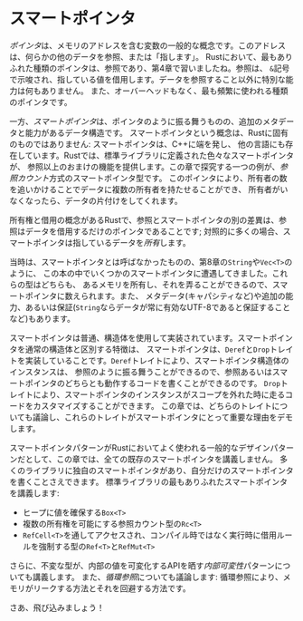<!-- # Smart Pointers -->

# スマートポインタ

<!-- A *pointer* is a general concept for a variable that contains an address in -->
<!-- memory. This address refers to, or “points at,” some other data. The most -->
<!-- common kind of pointer in Rust is a reference, which you learned about in -->
<!-- Chapter 4. References are indicated by the `&` symbol and borrow the value they -->
<!-- point to. They don’t have any special capabilities other than referring to -->
<!-- data. Also, they don’t have any overhead and are the kind of pointer we use -->
<!-- most often. -->

*ポインタ*は、メモリのアドレスを含む変数の一般的な概念です。このアドレスは、何らかの他のデータを参照、または「指します」。
Rustにおいて、最もありふれた種類のポインタは、参照であり、第4章で習いましたね。参照は、
`&`記号で示唆され、指している値を借用します。データを参照すること以外に特別な能力は何もありません。
また、オーバーヘッドもなく、最も頻繁に使われる種類のポインタです。

<!-- *Smart pointers*, on the other hand, are data structures that act like a -->
<!-- pointer but also have additional metadata and capabilities. The concept of -->
<!-- smart pointers isn’t unique to Rust: smart pointers originated in C++ and exist -->
<!-- in other languages as well. In Rust, the different smart pointers defined in -->
<!-- the standard library provide extra functionality beyond that provided by -->
<!-- references. One example that we’ll explore in this chapter is the *reference -->
<!-- counting* smart pointer type. This pointer enables you to have multiple owners -->
<!-- of data by keeping track of the number of owners and, when no owners remain, -->
<!-- taking care of cleaning up the data. -->

一方、*スマートポインタ*は、ポインタのように振る舞うものの、追加のメタデータと能力があるデータ構造です。
スマートポインタという概念は、Rustに固有のものではありません: スマートポインタは、C++に端を発し、
他の言語にも存在しています。Rustでは、標準ライブラリに定義された色々なスマートポインタが、
参照以上のおまけの機能を提供します。この章で探究する一つの例が、*参照カウント*方式のスマートポインタ型です。
このポインタにより、所有者の数を追いかけることでデータに複数の所有者を持たせることができ、
所有者がいなくなったら、データの片付けをしてくれます。

<!-- In Rust, where we have the concept of ownership and borrowing, an additional -->
<!-- difference between references and smart pointers is that references are -->
<!-- pointers that only borrow data; in contrast, in many cases, smart pointers -->
<!-- *own* the data they point to. -->

所有権と借用の概念があるRustで、参照とスマートポインタの別の差異は、参照はデータを借用するだけのポインタであることです;
対照的に多くの場合、スマートポインタは指しているデータを*所有*します。

<!-- We’ve already encountered a few smart pointers in this book, such as `String` -->
<!-- and `Vec<T>` in Chapter 8, although we didn’t call them smart pointers at the -->
<!-- time. Both these types count as smart pointers because they own some memory and -->
<!-- allow you to manipulate it. They also have metadata (such as their capacity) -->
<!-- and extra capabilities or guarantees (such as with `String` ensuring its data -->
<!-- will always be valid UTF-8). -->

当時は、スマートポインタとは呼ばなかったものの、第8章の`String`や`Vec<T>`のように、
この本の中でいくつかのスマートポインタに遭遇してきました。これらの型はどちらも、
あるメモリを所有し、それを弄ることができるので、スマートポインタに数えられます。また、
メタデータ(キャパシティなど)や追加の能力、あるいは保証(`String`ならデータが常に有効なUTF-8であると保証することなど)もあります。

<!-- Smart pointers are usually implemented using structs. The characteristic that -->
<!-- distinguishes a smart pointer from an ordinary struct is that smart pointers -->
<!-- implement the `Deref` and `Drop` traits. The `Deref` trait allows an instance -->
<!-- of the smart pointer struct to behave like a reference so we can write code -->
<!-- that works with either references or smart pointers. The `Drop` trait allows us -->
<!-- to customize the code that is run when an instance of the smart pointer goes -->
<!-- out of scope. In this chapter, we’ll discuss both traits and demonstrate why -->
<!-- they’re important to smart pointers. -->

スマートポインタは普通、構造体を使用して実装されています。スマートポインタを通常の構造体と区別する特徴は、
スマートポインタは、`Deref`と`Drop`トレイトを実装していることです。`Deref`トレイトにより、スマートポインタ構造体のインスタンスは、
参照のように振る舞うことができるので、参照あるいはスマートポインタのどちらとも動作するコードを書くことができるのです。
`Drop`トレイトにより、スマートポインタのインスタンスがスコープを外れた時に走るコードをカスタマイズすることができます。
この章では、どちらのトレイトについても議論し、これらのトレイトがスマートポインタにとって重要な理由をデモします。

<!-- Given that the smart pointer pattern is a general design pattern used -->
<!-- frequently in Rust, this chapter won’t cover every existing smart pointer. Many -->
<!-- libraries have their own smart pointers, and you can even write your own. We’ll -->
<!-- cover the most common smart pointers in the standard library: -->

スマートポインタパターンがRustにおいてよく使われる一般的なデザインパターンだとして、この章では、全ての既存のスマートポインタを講義しません。
多くのライブラリに独自のスマートポインタがあり、自分だけのスマートポインタを書くことさえできます。
標準ライブラリの最もありふれたスマートポインタを講義します:

<!-- * `Box<T>` for allocating values on the heap -->
<!-- * `Rc<T>`, a reference counted type that enables multiple ownership -->
<!-- * `Ref<T>` and `RefMut<T>`, accessed through `RefCell<T>`, a type that enforces -->
<!--   the borrowing rules at runtime instead of compile time -->

* ヒープに値を確保する`Box<T>`
* 複数の所有権を可能にする参照カウント型の`Rc<T>`
* `RefCell<T>`を通してアクセスされ、コンパイル時ではなく実行時に借用ルールを強制する型の`Ref<T>`と`RefMut<T>`

<!-- In addition, we’ll cover the *interior mutability* pattern where an immutable -->
<!-- type exposes an API for mutating an interior value. We’ll also discuss -->
<!-- *reference cycles*: how they can leak memory and how to prevent them. -->

さらに、不変な型が、内部の値を可変化するAPIを晒す*内部可変性*パターンについても講義します。
また、*循環参照*についても議論します: 循環参照により、メモリがリークする方法とそれを回避する方法です。

<!-- Let’s dive in! -->

さあ、飛び込みましょう！
